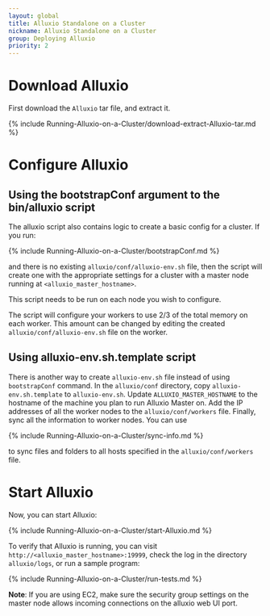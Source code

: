 ```yaml
---
layout: global
title: Alluxio Standalone on a Cluster
nickname: Alluxio Standalone on a Cluster
group: Deploying Alluxio
priority: 2
---
```


# Download Alluxio

First download the `Alluxio` tar file, and extract it.

{% include Running-Alluxio-on-a-Cluster/download-extract-Alluxio-tar.md %}

# Configure Alluxio

## Using the bootstrapConf argument to the bin/alluxio script

The alluxio script also contains logic to create a basic config for a cluster. If you run:

{% include Running-Alluxio-on-a-Cluster/bootstrapConf.md %}

and there is no existing `alluxio/conf/alluxio-env.sh` file, then the script will create one
with the appropriate settings for a cluster with a master node running at `<alluxio_master_hostname>`.

This script needs to be run on each node you wish to configure.

The script will configure your workers to use 2/3 of the total memory on each worker. This amount
can be changed by editing the created `alluxio/conf/alluxio-env.sh` file on the worker.

## Using alluxio-env.sh.template script

There is another way to create `alluxio-env.sh` file instead of using `bootstrapConf` command.
In the `alluxio/conf` directory, copy `alluxio-env.sh.template` to `alluxio-env.sh`.
Update `ALLUXIO_MASTER_HOSTNAME` to the hostname
of the machine you plan to run Alluxio Master on. Add the IP addresses of all the worker nodes to
the `alluxio/conf/workers` file. Finally, sync all the information to worker nodes. You can use

{% include Running-Alluxio-on-a-Cluster/sync-info.md %}

to sync files and folders to all hosts specified in the `alluxio/conf/workers` file.

# Start Alluxio

Now, you can start Alluxio:

{% include Running-Alluxio-on-a-Cluster/start-Alluxio.md %}

To verify that Alluxio is running, you can visit `http://<alluxio_master_hostname>:19999`, check the
log in the directory `alluxio/logs`, or run a sample program:

{% include Running-Alluxio-on-a-Cluster/run-tests.md %}

**Note**: If you are using EC2, make sure the security group settings on the master node allows
 incoming connections on the alluxio web UI port.


